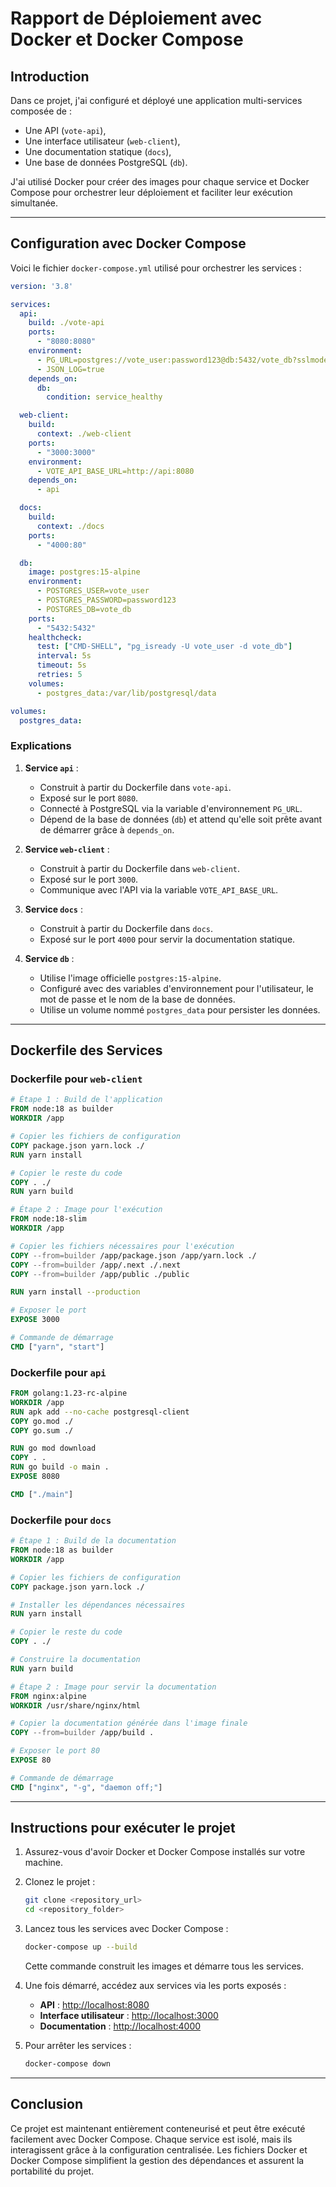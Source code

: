 # Rapport de Déploiement avec Docker et Docker Compose

## Introduction
Dans ce projet, j'ai configuré et déployé une application multi-services composée de :
- Une API (`vote-api`),
- Une interface utilisateur (`web-client`),
- Une documentation statique (`docs`),
- Une base de données PostgreSQL (`db`).

J'ai utilisé Docker pour créer des images pour chaque service et Docker Compose pour orchestrer leur déploiement et faciliter leur exécution simultanée.

---

## Configuration avec Docker Compose

Voici le fichier `docker-compose.yml` utilisé pour orchestrer les services :

```yaml
version: '3.8'

services:
  api:
    build: ./vote-api
    ports:
      - "8080:8080"
    environment:
      - PG_URL=postgres://vote_user:password123@db:5432/vote_db?sslmode=disable
      - JSON_LOG=true
    depends_on:
      db:
        condition: service_healthy

  web-client: 
    build: 
      context: ./web-client
    ports:
      - "3000:3000"
    environment:
      - VOTE_API_BASE_URL=http://api:8080
    depends_on:
      - api

  docs:
    build:
      context: ./docs
    ports:
      - "4000:80"

  db:
    image: postgres:15-alpine
    environment:
      - POSTGRES_USER=vote_user
      - POSTGRES_PASSWORD=password123
      - POSTGRES_DB=vote_db
    ports:
      - "5432:5432"
    healthcheck:
      test: ["CMD-SHELL", "pg_isready -U vote_user -d vote_db"]
      interval: 5s
      timeout: 5s
      retries: 5
    volumes:
      - postgres_data:/var/lib/postgresql/data

volumes:
  postgres_data:
```

### Explications

1. **Service `api`** :
   - Construit à partir du Dockerfile dans `vote-api`.
   - Exposé sur le port `8080`.
   - Connecté à PostgreSQL via la variable d'environnement `PG_URL`.
   - Dépend de la base de données (`db`) et attend qu'elle soit prête avant de démarrer grâce à `depends_on`.

2. **Service `web-client`** :
   - Construit à partir du Dockerfile dans `web-client`.
   - Exposé sur le port `3000`.
   - Communique avec l'API via la variable `VOTE_API_BASE_URL`.

3. **Service `docs`** :
   - Construit à partir du Dockerfile dans `docs`.
   - Exposé sur le port `4000` pour servir la documentation statique.

4. **Service `db`** :
   - Utilise l'image officielle `postgres:15-alpine`.
   - Configuré avec des variables d'environnement pour l'utilisateur, le mot de passe et le nom de la base de données.
   - Utilise un volume nommé `postgres_data` pour persister les données.

---

## Dockerfile des Services

### Dockerfile pour `web-client`

```dockerfile
# Étape 1 : Build de l'application
FROM node:18 as builder
WORKDIR /app

# Copier les fichiers de configuration
COPY package.json yarn.lock ./
RUN yarn install

# Copier le reste du code
COPY . ./
RUN yarn build

# Étape 2 : Image pour l'exécution
FROM node:18-slim
WORKDIR /app

# Copier les fichiers nécessaires pour l'exécution
COPY --from=builder /app/package.json /app/yarn.lock ./
COPY --from=builder /app/.next ./.next
COPY --from=builder /app/public ./public

RUN yarn install --production

# Exposer le port
EXPOSE 3000

# Commande de démarrage
CMD ["yarn", "start"]
```

### Dockerfile pour `api`

```dockerfile
FROM golang:1.23-rc-alpine
WORKDIR /app
RUN apk add --no-cache postgresql-client
COPY go.mod ./
COPY go.sum ./

RUN go mod download
COPY . .
RUN go build -o main .
EXPOSE 8080

CMD ["./main"]
```

### Dockerfile pour `docs`

```dockerfile
# Étape 1 : Build de la documentation
FROM node:18 as builder
WORKDIR /app

# Copier les fichiers de configuration
COPY package.json yarn.lock ./

# Installer les dépendances nécessaires
RUN yarn install

# Copier le reste du code
COPY . ./

# Construire la documentation
RUN yarn build

# Étape 2 : Image pour servir la documentation
FROM nginx:alpine
WORKDIR /usr/share/nginx/html

# Copier la documentation générée dans l'image finale
COPY --from=builder /app/build .

# Exposer le port 80
EXPOSE 80

# Commande de démarrage
CMD ["nginx", "-g", "daemon off;"]
```

---

## Instructions pour exécuter le projet

1. Assurez-vous d'avoir Docker et Docker Compose installés sur votre machine.
2. Clonez le projet :
   ```bash
   git clone <repository_url>
   cd <repository_folder>
   ```
3. Lancez tous les services avec Docker Compose :
   ```bash
   docker-compose up --build
   ```
   Cette commande construit les images et démarre tous les services.

4. Une fois démarré, accédez aux services via les ports exposés :
   - **API** : [http://localhost:8080](http://localhost:8080)
   - **Interface utilisateur** : [http://localhost:3000](http://localhost:3000)
   - **Documentation** : [http://localhost:4000](http://localhost:4000)

5. Pour arrêter les services :
   ```bash
   docker-compose down
   ```

---

## Conclusion
Ce projet est maintenant entièrement conteneurisé et peut être exécuté facilement avec Docker Compose. Chaque service est isolé, mais ils interagissent grâce à la configuration centralisée. Les fichiers Docker et Docker Compose simplifient la gestion des dépendances et assurent la portabilité du projet.
```